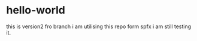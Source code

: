 # hello-world
this is version2 fro branch
i am utilising this repo form spfx
i am still testing it.

